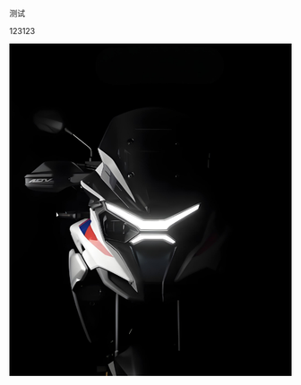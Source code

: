 测试

123123

![625X](https://github.com/SilverRiolu/fs-ai-dak/blob/main/chapter1/images/625X.jpeg?raw=true)
